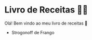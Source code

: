 # Livro de Receitas :man_cook:

Olá! Bem vindo ao meu livro de receitas :wave:

- Strogonoff de Frango

  

